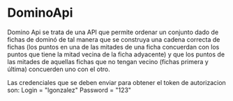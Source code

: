 # DominoApi
Domino Api se trata de una API que permite ordenar un conjunto dado de fichas de dominó de tal manera que se
construya una cadena correcta de fichas (los puntos en una de las mitades de una ficha concuerdan con
los puntos que tiene la mitad vecina de la ficha adyacente) y que los puntos de las mitades de aquellas
fichas que no tengan vecino (fichas primera y última) concuerden uno con el otro.

Las credenciales que se deben enviar para obtener el token de autorizacion son: 
Login = "lgonzalez"
Password = "123"
